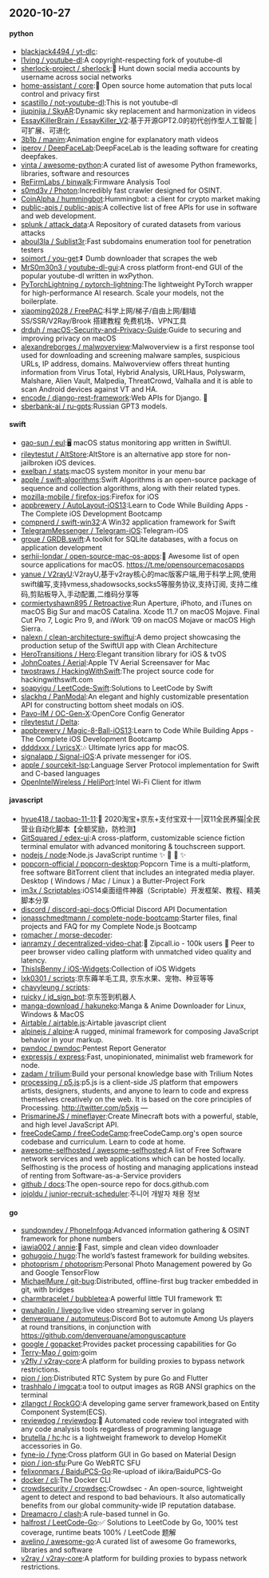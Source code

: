 ## 2020-10-27

#### python
* [blackjack4494 / yt-dlc](https://github.com/blackjack4494/yt-dlc):
* [l1ving / youtube-dl](https://github.com/l1ving/youtube-dl):A copyright-respecting fork of youtube-dl
* [sherlock-project / sherlock](https://github.com/sherlock-project/sherlock):🔎
Hunt down social media accounts by username across social networks
* [home-assistant / core](https://github.com/home-assistant/core):🏡
Open source home automation that puts local control and privacy first
* [scastillo / not-youtube-dl](https://github.com/scastillo/not-youtube-dl):This is not youtube-dl
* [jiupinjia / SkyAR](https://github.com/jiupinjia/SkyAR):Dynamic sky replacement and harmonization in videos
* [EssayKillerBrain / EssayKiller_V2](https://github.com/EssayKillerBrain/EssayKiller_V2):基于开源GPT2.0的初代创作型人工智能 | 可扩展、可进化
* [3b1b / manim](https://github.com/3b1b/manim):Animation engine for explanatory math videos
* [iperov / DeepFaceLab](https://github.com/iperov/DeepFaceLab):DeepFaceLab is the leading software for creating deepfakes.
* [vinta / awesome-python](https://github.com/vinta/awesome-python):A curated list of awesome Python frameworks, libraries, software and resources
* [ReFirmLabs / binwalk](https://github.com/ReFirmLabs/binwalk):Firmware Analysis Tool
* [s0md3v / Photon](https://github.com/s0md3v/Photon):Incredibly fast crawler designed for OSINT.
* [CoinAlpha / hummingbot](https://github.com/CoinAlpha/hummingbot):Hummingbot: a client for crypto market making
* [public-apis / public-apis](https://github.com/public-apis/public-apis):A collective list of free APIs for use in software and web development.
* [splunk / attack_data](https://github.com/splunk/attack_data):A Repository of curated datasets from various attacks
* [aboul3la / Sublist3r](https://github.com/aboul3la/Sublist3r):Fast subdomains enumeration tool for penetration testers
* [soimort / you-get](https://github.com/soimort/you-get):⏬
Dumb downloader that scrapes the web
* [MrS0m30n3 / youtube-dl-gui](https://github.com/MrS0m30n3/youtube-dl-gui):A cross platform front-end GUI of the popular youtube-dl written in wxPython.
* [PyTorchLightning / pytorch-lightning](https://github.com/PyTorchLightning/pytorch-lightning):The lightweight PyTorch wrapper for high-performance AI research. Scale your models, not the boilerplate.
* [xiaoming2028 / FreePAC](https://github.com/xiaoming2028/FreePAC):科学上网/梯子/自由上网/翻墙 SS/SSR/V2Ray/Brook 搭建教程 免费机场、VPN工具
* [drduh / macOS-Security-and-Privacy-Guide](https://github.com/drduh/macOS-Security-and-Privacy-Guide):Guide to securing and improving privacy on macOS
* [alexandreborges / malwoverview](https://github.com/alexandreborges/malwoverview):Malwoverview is a first response tool used for downloading and screening malware samples, suspicious URLs, IP address, domains. Malwoverview offers threat hunting information from Virus Total, Hybrid Analysis, URLHaus, Polyswarm, Malshare, Alien Vault, Malpedia, ThreatCrowd, Valhalla and it is able to scan Android devices against VT and HA.
* [encode / django-rest-framework](https://github.com/encode/django-rest-framework):Web APIs for Django.
🎸
* [sberbank-ai / ru-gpts](https://github.com/sberbank-ai/ru-gpts):Russian GPT3 models.

#### swift
* [gao-sun / eul](https://github.com/gao-sun/eul):🖥️
macOS status monitoring app written in SwiftUI.
* [rileytestut / AltStore](https://github.com/rileytestut/AltStore):AltStore is an alternative app store for non-jailbroken iOS devices.
* [exelban / stats](https://github.com/exelban/stats):macOS system monitor in your menu bar
* [apple / swift-algorithms](https://github.com/apple/swift-algorithms):Swift Algorithms is an open-source package of sequence and collection algorithms, along with their related types.
* [mozilla-mobile / firefox-ios](https://github.com/mozilla-mobile/firefox-ios):Firefox for iOS
* [appbrewery / AutoLayout-iOS13](https://github.com/appbrewery/AutoLayout-iOS13):Learn to Code While Building Apps - The Complete iOS Development Bootcamp
* [compnerd / swift-win32](https://github.com/compnerd/swift-win32):A Win32 application framework for Swift
* [TelegramMessenger / Telegram-iOS](https://github.com/TelegramMessenger/Telegram-iOS):Telegram-iOS
* [groue / GRDB.swift](https://github.com/groue/GRDB.swift):A toolkit for SQLite databases, with a focus on application development
* [serhii-londar / open-source-mac-os-apps](https://github.com/serhii-londar/open-source-mac-os-apps):🚀
Awesome list of open source applications for macOS. https://t.me/opensourcemacosapps
* [yanue / V2rayU](https://github.com/yanue/V2rayU):V2rayU,基于v2ray核心的mac版客户端,用于科学上网,使用swift编写,支持vmess,shadowsocks,socks5等服务协议,支持订阅, 支持二维码,剪贴板导入,手动配置,二维码分享等
* [cormiertyshawn895 / Retroactive](https://github.com/cormiertyshawn895/Retroactive):Run Aperture, iPhoto, and iTunes on macOS Big Sur and macOS Catalina. Xcode 11.7 on macOS Mojave. Final Cut Pro 7, Logic Pro 9, and iWork ’09 on macOS Mojave or macOS High Sierra.
* [nalexn / clean-architecture-swiftui](https://github.com/nalexn/clean-architecture-swiftui):A demo project showcasing the production setup of the SwiftUI app with Clean Architecture
* [HeroTransitions / Hero](https://github.com/HeroTransitions/Hero):Elegant transition library for iOS & tvOS
* [JohnCoates / Aerial](https://github.com/JohnCoates/Aerial):Apple TV Aerial Screensaver for Mac
* [twostraws / HackingWithSwift](https://github.com/twostraws/HackingWithSwift):The project source code for hackingwithswift.com
* [soapyigu / LeetCode-Swift](https://github.com/soapyigu/LeetCode-Swift):Solutions to LeetCode by Swift
* [slackhq / PanModal](https://github.com/slackhq/PanModal):An elegant and highly customizable presentation API for constructing bottom sheet modals on iOS.
* [Pavo-IM / OC-Gen-X](https://github.com/Pavo-IM/OC-Gen-X):OpenCore Config Generator
* [rileytestut / Delta](https://github.com/rileytestut/Delta):
* [appbrewery / Magic-8-Ball-iOS13](https://github.com/appbrewery/Magic-8-Ball-iOS13):Learn to Code While Building Apps - The Complete iOS Development Bootcamp
* [ddddxxx / LyricsX](https://github.com/ddddxxx/LyricsX):🎶
Ultimate lyrics app for macOS.
* [signalapp / Signal-iOS](https://github.com/signalapp/Signal-iOS):A private messenger for iOS.
* [apple / sourcekit-lsp](https://github.com/apple/sourcekit-lsp):Language Server Protocol implementation for Swift and C-based languages
* [OpenIntelWireless / HeliPort](https://github.com/OpenIntelWireless/HeliPort):Intel Wi-Fi Client for itlwm

#### javascript
* [hyue418 / taobao-11-11](https://github.com/hyue418/taobao-11-11):🚀
2020淘宝+京东+支付宝双十一|双11全民养猫|全民营业自动化脚本【全额奖励，防检测】
* [GitSquared / edex-ui](https://github.com/GitSquared/edex-ui):A cross-platform, customizable science fiction terminal emulator with advanced monitoring & touchscreen support.
* [nodejs / node](https://github.com/nodejs/node):Node.js JavaScript runtime
✨
🐢
🚀
✨
* [popcorn-official / popcorn-desktop](https://github.com/popcorn-official/popcorn-desktop):Popcorn Time is a multi-platform, free software BitTorrent client that includes an integrated media player. Desktop ( Windows / Mac / Linux ) a Butter-Project Fork
* [im3x / Scriptables](https://github.com/im3x/Scriptables):iOS14桌面组件神器（Scriptable）开发框架、教程、精美脚本分享
* [discord / discord-api-docs](https://github.com/discord/discord-api-docs):Official Discord API Documentation
* [jonasschmedtmann / complete-node-bootcamp](https://github.com/jonasschmedtmann/complete-node-bootcamp):Starter files, final projects and FAQ for my Complete Node.js Bootcamp
* [romacher / morse-decoder](https://github.com/romacher/morse-decoder):
* [ianramzy / decentralized-video-chat](https://github.com/ianramzy/decentralized-video-chat):🚀
Zipcall.io - 100k users
🚀
Peer to peer browser video calling platform with unmatched video quality and latency.
* [ThisIsBenny / iOS-Widgets](https://github.com/ThisIsBenny/iOS-Widgets):Collection of iOS Widgets
* [lxk0301 / scripts](https://github.com/lxk0301/scripts):京东薅羊毛工具, 京东水果、宠物、种豆等等
* [chavyleung / scripts](https://github.com/chavyleung/scripts):
* [ruicky / jd_sign_bot](https://github.com/ruicky/jd_sign_bot):京东签到机器人
* [manga-download / hakuneko](https://github.com/manga-download/hakuneko):Manga & Anime Downloader for Linux, Windows & MacOS
* [Airtable / airtable.js](https://github.com/Airtable/airtable.js):Airtable javascript client
* [alpinejs / alpine](https://github.com/alpinejs/alpine):A rugged, minimal framework for composing JavaScript behavior in your markup.
* [pwndoc / pwndoc](https://github.com/pwndoc/pwndoc):Pentest Report Generator
* [expressjs / express](https://github.com/expressjs/express):Fast, unopinionated, minimalist web framework for node.
* [zadam / trilium](https://github.com/zadam/trilium):Build your personal knowledge base with Trilium Notes
* [processing / p5.js](https://github.com/processing/p5.js):p5.js is a client-side JS platform that empowers artists, designers, students, and anyone to learn to code and express themselves creatively on the web. It is based on the core principles of Processing. http://twitter.com/p5xjs —
* [PrismarineJS / mineflayer](https://github.com/PrismarineJS/mineflayer):Create Minecraft bots with a powerful, stable, and high level JavaScript API.
* [freeCodeCamp / freeCodeCamp](https://github.com/freeCodeCamp/freeCodeCamp):freeCodeCamp.org's open source codebase and curriculum. Learn to code at home.
* [awesome-selfhosted / awesome-selfhosted](https://github.com/awesome-selfhosted/awesome-selfhosted):A list of Free Software network services and web applications which can be hosted locally. Selfhosting is the process of hosting and managing applications instead of renting from Software-as-a-Service providers
* [github / docs](https://github.com/github/docs):The open-source repo for docs.github.com
* [jojoldu / junior-recruit-scheduler](https://github.com/jojoldu/junior-recruit-scheduler):주니어 개발자 채용 정보

#### go
* [sundowndev / PhoneInfoga](https://github.com/sundowndev/PhoneInfoga):Advanced information gathering & OSINT framework for phone numbers
* [iawia002 / annie](https://github.com/iawia002/annie):👾
Fast, simple and clean video downloader
* [gohugoio / hugo](https://github.com/gohugoio/hugo):The world’s fastest framework for building websites.
* [photoprism / photoprism](https://github.com/photoprism/photoprism):Personal Photo Management powered by Go and Google TensorFlow
* [MichaelMure / git-bug](https://github.com/MichaelMure/git-bug):Distributed, offline-first bug tracker embedded in git, with bridges
* [charmbracelet / bubbletea](https://github.com/charmbracelet/bubbletea):A powerful little TUI framework
🏗
* [gwuhaolin / livego](https://github.com/gwuhaolin/livego):live video streaming server in golang
* [denverquane / automuteus](https://github.com/denverquane/automuteus):Discord Bot to automute Among Us players at round transitions, in conjunction with https://github.com/denverquane/amonguscapture
* [google / gopacket](https://github.com/google/gopacket):Provides packet processing capabilities for Go
* [Terry-Mao / goim](https://github.com/Terry-Mao/goim):goim
* [v2fly / v2ray-core](https://github.com/v2fly/v2ray-core):A platform for building proxies to bypass network restrictions.
* [pion / ion](https://github.com/pion/ion):Distributed RTC System by pure Go and Flutter
* [trashhalo / imgcat](https://github.com/trashhalo/imgcat):a tool to output images as RGB ANSI graphics on the terminal
* [zllangct / RockGO](https://github.com/zllangct/RockGO):A developing game server framework,based on Entity Component System(ECS).
* [reviewdog / reviewdog](https://github.com/reviewdog/reviewdog):🐶
Automated code review tool integrated with any code analysis tools regardless of programming language
* [brutella / hc](https://github.com/brutella/hc):hc is a lightweight framework to develop HomeKit accessories in Go.
* [fyne-io / fyne](https://github.com/fyne-io/fyne):Cross platform GUI in Go based on Material Design
* [pion / ion-sfu](https://github.com/pion/ion-sfu):Pure Go WebRTC SFU
* [felixonmars / BaiduPCS-Go](https://github.com/felixonmars/BaiduPCS-Go):Re-upload of iikira/BaiduPCS-Go
* [docker / cli](https://github.com/docker/cli):The Docker CLI
* [crowdsecurity / crowdsec](https://github.com/crowdsecurity/crowdsec):Crowdsec - An open-source, lightweight agent to detect and respond to bad behaviours. It also automatically benefits from our global community-wide IP reputation database.
* [Dreamacro / clash](https://github.com/Dreamacro/clash):A rule-based tunnel in Go.
* [halfrost / LeetCode-Go](https://github.com/halfrost/LeetCode-Go):✅
Solutions to LeetCode by Go, 100% test coverage, runtime beats 100% / LeetCode 题解
* [avelino / awesome-go](https://github.com/avelino/awesome-go):A curated list of awesome Go frameworks, libraries and software
* [v2ray / v2ray-core](https://github.com/v2ray/v2ray-core):A platform for building proxies to bypass network restrictions.
